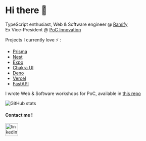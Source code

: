# Hi there :eyes:

TypeScript enthusiast, Web & Software engineer @ [Ramify](https://github.com/Ramify)  
Ex Vice-President @ [PoC Innovation](https://github.com/PoCInnovation)  

Projects I currently love ⚡ :
* [Prisma](https://github.com/prisma/prisma)
* [Nest](https://github.com/nestjs/nest)
* [Expo](https://github.com/expo/expo)
* [Chakra UI](https://github.com/chakra-ui/chakra-ui)
* [Deno](https://github.com/denoland/deno)
* [Vercel](https://github.com/vercel/vercel)
* [FastAPI](https://github.com/tiangolo/fastapi)

I wrote Web & Software workshops for PoC, available in [this repo](https://github.com/PoCInnovation/Workshops/tree/master/software)

![GitHub stats](https://github-readme-stats.vercel.app/api?username=PaulMonnery&show_icons=true)

#### Contact me !

[<img src='https://cdn.jsdelivr.net/npm/simple-icons@3.0.1/icons/linkedin.svg' alt='linkedin' height='40'>](https://www.linkedin.com/in/paulmonnery/)
